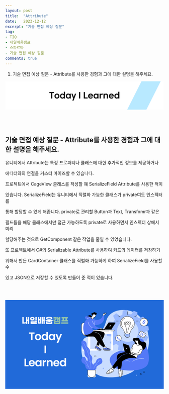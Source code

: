 ```yaml
---
layout: post
title:  "Attribute"
date:   2023-12-12
excerpt: "기술 면접 예상 질문"
tag:
- TIQ
- 내일배움캠프
- 스파르타
- 기술 면접 예상 질문
comments: true
---
```


1. 기술 면접 예상 질문 - Attribute를 사용한 경험과 그에 대한 설명을 해주세요.
   
![nbcbanner](/assets/img/TILbanner.png)

<br/>
<br/>

## 기술 면접 예상 질문 - Attribute를 사용한 경험과 그에 대한 설명을 해주세요.

유니티에서 Attribute는 특정 프로퍼티나 클래스에 대한 추가적인 정보를 제공하거나

에디터와의 연결을 커스터 마이즈할 수 있습니다.


프로젝트에서 CageView 클래스를 작성할 떄 SerializeField Attribute를 사용한 적이 

있습니다. SerializeField는 유니티에서 직렬화 가능한 클래스가 private여도 인스펙터를 

통해 할당할  수 있게 해줍니다. private로 관리할 Button과 Text, Transfomr과 같은 

필드들을 해당 클래스에서만 접근 가능하도록 private로 사용하면서 인스펙터 상에서 미리 

할당해주는 것으로 GetComponent 같은 작업을 줄일 수 있었습니다. 


또 프로젝트에서 C#의 Serializable Attribute를 사용하여 카드의 데이터를 저장하기 

위해서 만든 CardContainer 클래스를 직렬화 가능하게 하여 SerializeField를 사용할 수 

있고 JSON으로 저장할 수 있도록 만들어 준 적이 있습니다.




<br/>
<br/>

![nbcthumbnail](/assets/img/thumbnail-image.png)